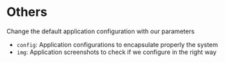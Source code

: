 # Others

Change the default application configuration with our parameters

- `config`: Application configurations to encapsulate properly the system
- `img`: Application screenshots to check if we configure in the right way
